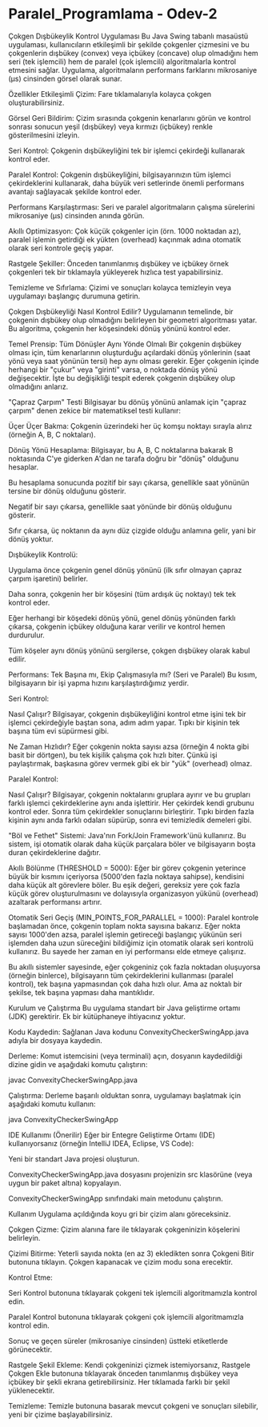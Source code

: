 # Paralel_Programlama - Odev-2
Çokgen Dışbükeylik Kontrol Uygulaması
Bu Java Swing tabanlı masaüstü uygulaması, kullanıcıların etkileşimli bir şekilde çokgenler çizmesini ve bu çokgenlerin dışbükey (convex) veya içbükey (concave) olup olmadığını hem seri (tek işlemcili) hem de paralel (çok işlemcili) algoritmalarla kontrol etmesini sağlar. Uygulama, algoritmaların performans farklarını mikrosaniye (µs) cinsinden görsel olarak sunar.

Özellikler
Etkileşimli Çizim: Fare tıklamalarıyla kolayca çokgen oluşturabilirsiniz.

Görsel Geri Bildirim: Çizim sırasında çokgenin kenarlarını görün ve kontrol sonrası sonucun yeşil (dışbükey) veya kırmızı (içbükey) renkle gösterilmesini izleyin.

Seri Kontrol: Çokgenin dışbükeyliğini tek bir işlemci çekirdeği kullanarak kontrol eder.

Paralel Kontrol: Çokgenin dışbükeyliğini, bilgisayarınızın tüm işlemci çekirdeklerini kullanarak, daha büyük veri setlerinde önemli performans avantajı sağlayacak şekilde kontrol eder.

Performans Karşılaştırması: Seri ve paralel algoritmaların çalışma sürelerini mikrosaniye (µs) cinsinden anında görün.

Akıllı Optimizasyon: Çok küçük çokgenler için (örn. 1000 noktadan az), paralel işlemin getirdiği ek yükten (overhead) kaçınmak adına otomatik olarak seri kontrole geçiş yapar.

Rastgele Şekiller: Önceden tanımlanmış dışbükey ve içbükey örnek çokgenleri tek bir tıklamayla yükleyerek hızlıca test yapabilirsiniz.

Temizleme ve Sıfırlama: Çizimi ve sonuçları kolayca temizleyin veya uygulamayı başlangıç durumuna getirin.

Çokgen Dışbükeyliği Nasıl Kontrol Edilir?
Uygulamanın temelinde, bir çokgenin dışbükey olup olmadığını belirleyen bir geometri algoritması yatar. Bu algoritma, çokgenin her köşesindeki dönüş yönünü kontrol eder.

Temel Prensip: Tüm Dönüşler Aynı Yönde Olmalı
Bir çokgenin dışbükey olması için, tüm kenarlarının oluşturduğu açılardaki dönüş yönlerinin (saat yönü veya saat yönünün tersi) hep aynı olması gerekir. Eğer çokgenin içinde herhangi bir "çukur" veya "girinti" varsa, o noktada dönüş yönü değişecektir. İşte bu değişikliği tespit ederek çokgenin dışbükey olup olmadığını anlarız.

"Çapraz Çarpım" Testi
Bilgisayar bu dönüş yönünü anlamak için "çapraz çarpım" denen zekice bir matematiksel testi kullanır:

Üçer Üçer Bakma: Çokgenin üzerindeki her üç komşu noktayı sırayla alırız (örneğin A, B, C noktaları).

Dönüş Yönü Hesaplama: Bilgisayar, bu A, B, C noktalarına bakarak B noktasında C'ye giderken A'dan ne tarafa doğru bir "dönüş" olduğunu hesaplar.

Bu hesaplama sonucunda pozitif bir sayı çıkarsa, genellikle saat yönünün tersine bir dönüş olduğunu gösterir.

Negatif bir sayı çıkarsa, genellikle saat yönünde bir dönüş olduğunu gösterir.

Sıfır çıkarsa, üç noktanın da aynı düz çizgide olduğu anlamına gelir, yani bir dönüş yoktur.

Dışbükeylik Kontrolü:

Uygulama önce çokgenin genel dönüş yönünü (ilk sıfır olmayan çapraz çarpım işaretini) belirler.

Daha sonra, çokgenin her bir köşesini (tüm ardışık üç noktayı) tek tek kontrol eder.

Eğer herhangi bir köşedeki dönüş yönü, genel dönüş yönünden farklı çıkarsa, çokgenin içbükey olduğuna karar verilir ve kontrol hemen durdurulur.

Tüm köşeler aynı dönüş yönünü sergilerse, çokgen dışbükey olarak kabul edilir.

Performans: Tek Başına mı, Ekip Çalışmasıyla mı? (Seri ve Paralel)
Bu kısım, bilgisayarın bir işi yapma hızını karşılaştırdığımız yerdir.

Seri Kontrol:

Nasıl Çalışır? Bilgisayar, çokgenin dışbükeyliğini kontrol etme işini tek bir işlemci çekirdeğiyle baştan sona, adım adım yapar. Tıpkı bir kişinin tek başına tüm evi süpürmesi gibi.

Ne Zaman Hızlıdır? Eğer çokgenin nokta sayısı azsa (örneğin 4 nokta gibi basit bir dörtgen), bu tek kişilik çalışma çok hızlı biter. Çünkü işi paylaştırmak, başkasına görev vermek gibi ek bir "yük" (overhead) olmaz.

Paralel Kontrol:

Nasıl Çalışır? Bilgisayar, çokgenin noktalarını gruplara ayırır ve bu grupları farklı işlemci çekirdeklerine aynı anda işlettirir. Her çekirdek kendi grubunu kontrol eder. Sonra tüm çekirdekler sonuçlarını birleştirir. Tıpkı birden fazla kişinin aynı anda farklı odaları süpürüp, sonra evi temizledik demeleri gibi.

"Böl ve Fethet" Sistemi: Java'nın Fork/Join Framework'ünü kullanırız. Bu sistem, işi otomatik olarak daha küçük parçalara böler ve bilgisayarın boşta duran çekirdeklerine dağıtır.

Akıllı Bölünme (THRESHOLD = 5000): Eğer bir görev çokgenin yeterince büyük bir kısmını içeriyorsa (5000'den fazla noktaya sahipse), kendisini daha küçük alt görevlere böler. Bu eşik değeri, gereksiz yere çok fazla küçük görev oluşturulmasını ve dolayısıyla organizasyon yükünü (overhead) azaltarak performansı artırır.

Otomatik Seri Geçiş (MIN_POINTS_FOR_PARALLEL = 1000): Paralel kontrole başlamadan önce, çokgenin toplam nokta sayısına bakarız. Eğer nokta sayısı 1000'den azsa, paralel işlemin getireceği başlangıç yükünün seri işlemden daha uzun süreceğini bildiğimiz için otomatik olarak seri kontrolü kullanırız. Bu sayede her zaman en iyi performansı elde etmeye çalışırız.

Bu akıllı sistemler sayesinde, eğer çokgeniniz çok fazla noktadan oluşuyorsa (örneğin binlerce), bilgisayarın tüm çekirdeklerini kullanması (paralel kontrol), tek başına yapmasından çok daha hızlı olur. Ama az noktalı bir şekilse, tek başına yapması daha mantıklıdır.

Kurulum ve Çalıştırma
Bu uygulama standart bir Java geliştirme ortamı (JDK) gerektirir. Ek bir kütüphaneye ihtiyacınız yoktur.

Kodu Kaydedin: Sağlanan Java kodunu ConvexityCheckerSwingApp.java adıyla bir dosyaya kaydedin.

Derleme: Komut istemcisini (veya terminali) açın, dosyanın kaydedildiği dizine gidin ve aşağıdaki komutu çalıştırın:

javac ConvexityCheckerSwingApp.java

Çalıştırma: Derleme başarılı olduktan sonra, uygulamayı başlatmak için aşağıdaki komutu kullanın:

java ConvexityCheckerSwingApp

IDE Kullanımı (Önerilir)
Eğer bir Entegre Geliştirme Ortamı (IDE) kullanıyorsanız (örneğin IntelliJ IDEA, Eclipse, VS Code):

Yeni bir standart Java projesi oluşturun.

ConvexityCheckerSwingApp.java dosyasını projenizin src klasörüne (veya uygun bir paket altına) kopyalayın.

ConvexityCheckerSwingApp sınıfındaki main metodunu çalıştırın.

Kullanım
Uygulama açıldığında koyu gri bir çizim alanı göreceksiniz.

Çokgen Çizme: Çizim alanına fare ile tıklayarak çokgeninizin köşelerini belirleyin.

Çizimi Bitirme: Yeterli sayıda nokta (en az 3) ekledikten sonra Çokgeni Bitir butonuna tıklayın. Çokgen kapanacak ve çizim modu sona erecektir.

Kontrol Etme:

Seri Kontrol butonuna tıklayarak çokgeni tek işlemcili algoritmamızla kontrol edin.

Paralel Kontrol butonuna tıklayarak çokgeni çok işlemcili algoritmamızla kontrol edin.

Sonuç ve geçen süreler (mikrosaniye cinsinden) üstteki etiketlerde görünecektir.

Rastgele Şekil Ekleme: Kendi çokgeninizi çizmek istemiyorsanız, Rastgele Çokgen Ekle butonuna tıklayarak önceden tanımlanmış dışbükey veya içbükey bir şekli ekrana getirebilirsiniz. Her tıklamada farklı bir şekil yüklenecektir.

Temizleme: Temizle butonuna basarak mevcut çokgeni ve sonuçları silebilir, yeni bir çizime başlayabilirsiniz.
